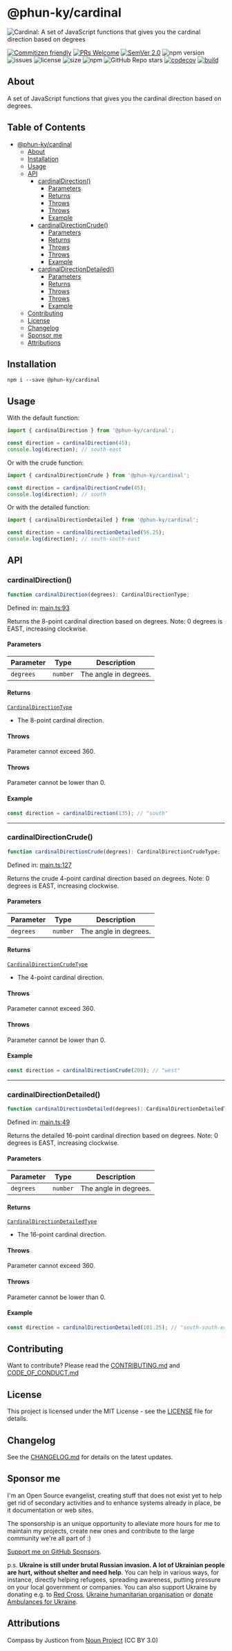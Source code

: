 # @phun-ky/cardinal

![Cardinal: A set of JavaScript functions that gives you the cardinal direction based on degrees](./public/cardinal-logo-small.png)

[![Commitizen friendly](https://img.shields.io/badge/commitizen-friendly-brightgreen.svg)](http://commitizen.github.io/cz-cli/) [![PRs Welcome](https://img.shields.io/badge/PRs-welcome-green.svg)](http://makeapullrequest.com) [![SemVer 2.0](https://img.shields.io/badge/SemVer-2.0-green.svg)](http://semver.org/spec/v2.0.0.html) ![npm version](https://img.shields.io/npm/v/@phun-ky/cardinal) ![issues](https://img.shields.io/github/issues/phun-ky/cardinal) ![license](https://img.shields.io/npm/l/@phun-ky/cardinal) ![size](https://img.shields.io/bundlephobia/min/@phun-ky/cardinal) ![npm](https://img.shields.io/npm/dm/%40phun-ky/cardinal) ![GitHub Repo stars](https://img.shields.io/github/stars/phun-ky/cardinal) [![codecov](https://codecov.io/gh/phun-ky/cardinal/graph/badge.svg?token=VA91DL7ZLZ)](https://codecov.io/gh/phun-ky/cardinal) [![build](https://github.com/phun-ky/cardinal/actions/workflows/check.yml/badge.svg)](https://github.com/phun-ky/cardinal/actions/workflows/check.yml)

## About

A set of JavaScript functions that gives you the cardinal direction based on degrees.

## Table of Contents<!-- omit from toc -->

- [@phun-ky/cardinal](#phun-kycardinal)
  - [About](#about)
  - [Installation](#installation)
  - [Usage](#usage)
  - [API](#api)
    - [cardinalDirection()](#cardinaldirection)
      - [Parameters](#parameters)
      - [Returns](#returns)
      - [Throws](#throws)
      - [Throws](#throws-1)
      - [Example](#example)
    - [cardinalDirectionCrude()](#cardinaldirectioncrude)
      - [Parameters](#parameters-1)
      - [Returns](#returns-1)
      - [Throws](#throws-2)
      - [Throws](#throws-3)
      - [Example](#example-1)
    - [cardinalDirectionDetailed()](#cardinaldirectiondetailed)
      - [Parameters](#parameters-2)
      - [Returns](#returns-2)
      - [Throws](#throws-4)
      - [Throws](#throws-5)
      - [Example](#example-2)
  - [Contributing](#contributing)
  - [License](#license)
  - [Changelog](#changelog)
  - [Sponsor me](#sponsor-me)
  - [Attributions](#attributions)

## Installation

```shell-session
npm i --save @phun-ky/cardinal
```

## Usage

With the default function:

```ts
import { cardinalDirection } from '@phun-ky/cardinal';

const direction = cardinalDirection(45);
console.log(direction); // south-east
```

Or with the crude function:

```ts
import { cardinalDirectionCrude } from '@phun-ky/cardinal';

const direction = cardinalDirectionCrude(45);
console.log(direction); // south
```

Or with the detailed function:

```ts
import { cardinalDirectionDetailed } from '@phun-ky/cardinal';

const direction = cardinalDirectionDetailed(56.25);
console.log(direction); // south-south-east
```

## API

### cardinalDirection()

```ts
function cardinalDirection(degrees): CardinalDirectionType;
```

Defined in: [main.ts:93](https://github.com/phun-ky/cardinal/blob/main/src/main.ts#L93)

Returns the 8-point cardinal direction based on degrees.
Note: 0 degrees is EAST, increasing clockwise.

#### Parameters

| Parameter | Type     | Description           |
| --------- | -------- | --------------------- |
| `degrees` | `number` | The angle in degrees. |

#### Returns

[`CardinalDirectionType`](#cardinaldirectiontype)

- The 8-point cardinal direction.

#### Throws

Parameter cannot exceed 360.

#### Throws

Parameter cannot be lower than 0.

#### Example

```ts
const direction = cardinalDirection(135); // "south"
```

---

### cardinalDirectionCrude()

```ts
function cardinalDirectionCrude(degrees): CardinalDirectionCrudeType;
```

Defined in: [main.ts:127](https://github.com/phun-ky/cardinal/blob/main/src/main.ts#L127)

Returns the crude 4-point cardinal direction based on degrees.
Note: 0 degrees is EAST, increasing clockwise.

#### Parameters

| Parameter | Type     | Description           |
| --------- | -------- | --------------------- |
| `degrees` | `number` | The angle in degrees. |

#### Returns

[`CardinalDirectionCrudeType`](#cardinaldirectioncrudetype)

- The 4-point cardinal direction.

#### Throws

Parameter cannot exceed 360.

#### Throws

Parameter cannot be lower than 0.

#### Example

```ts
const direction = cardinalDirectionCrude(200); // "west"
```

---

### cardinalDirectionDetailed()

```ts
function cardinalDirectionDetailed(degrees): CardinalDirectionDetailedType;
```

Defined in: [main.ts:49](https://github.com/phun-ky/cardinal/blob/main/src/main.ts#L49)

Returns the detailed 16-point cardinal direction based on degrees.
Note: 0 degrees is EAST, increasing clockwise.

#### Parameters

| Parameter | Type     | Description           |
| --------- | -------- | --------------------- |
| `degrees` | `number` | The angle in degrees. |

#### Returns

[`CardinalDirectionDetailedType`](#cardinaldirectiondetailedtype)

- The 16-point cardinal direction.

#### Throws

Parameter cannot exceed 360.

#### Throws

Parameter cannot be lower than 0.

#### Example

```ts
const direction = cardinalDirectionDetailed(101.25); // "south-south-east"
```

## Contributing

Want to contribute? Please read the [CONTRIBUTING.md](https://github.com/phun-ky/cardinal/blob/main/CONTRIBUTING.md) and [CODE_OF_CONDUCT.md](https://github.com/phun-ky/cardinal/blob/main/CODE_OF_CONDUCT.md)

## License

This project is licensed under the MIT License - see the [LICENSE](https://github.com/phun-ky/cardinal/blob/main/LICENSE) file for details.

## Changelog

See the [CHANGELOG.md](https://github.com/phun-ky/cardinal/blob/main/CHANGELOG.md) for details on the latest updates.

## Sponsor me

I'm an Open Source evangelist, creating stuff that does not exist yet to help get rid of secondary activities and to enhance systems already in place, be it documentation or web sites.

The sponsorship is an unique opportunity to alleviate more hours for me to maintain my projects, create new ones and contribute to the large community we're all part of :)

[Support me on GitHub Sponsors](https://github.com/sponsors/phun-ky).

p.s. **Ukraine is still under brutal Russian invasion. A lot of Ukrainian people are hurt, without shelter and need help**. You can help in various ways, for instance, directly helping refugees, spreading awareness, putting pressure on your local government or companies. You can also support Ukraine by donating e.g. to [Red Cross](https://www.icrc.org/en/donate/ukraine), [Ukraine humanitarian organisation](https://savelife.in.ua/en/donate-en/#donate-army-card-weekly) or [donate Ambulances for Ukraine](https://www.gofundme.com/f/help-to-save-the-lives-of-civilians-in-a-war-zone).

## Attributions

Compass by Justicon from <a href="https://thenounproject.com/browse/icons/term/compass/" target="_blank" title="Compass Icons">Noun Project</a> (CC BY 3.0)
